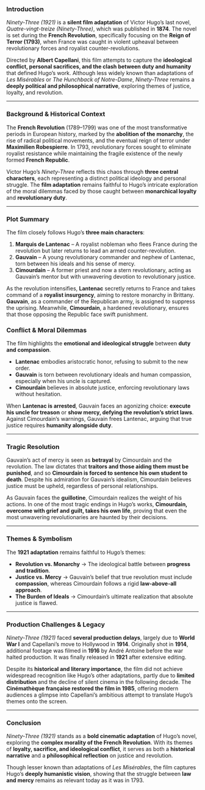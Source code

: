 ### **Introduction**
*Ninety-Three (1921)* is a **silent film adaptation** of Victor Hugo’s last novel, *Quatre-vingt-treize (Ninety-Three)*, which was published in **1874**. The novel is set during the **French Revolution**, specifically focusing on the **Reign of Terror (1793)**, when France was caught in violent upheaval between revolutionary forces and royalist counter-revolutions.  

Directed by **Albert Capellani**, this film attempts to capture the **ideological conflict, personal sacrifices, and the clash between duty and humanity** that defined Hugo’s work. Although less widely known than adaptations of *Les Misérables* or *The Hunchback of Notre-Dame*, *Ninety-Three* remains a **deeply political and philosophical narrative**, exploring themes of justice, loyalty, and revolution.  

---

### **Background & Historical Context**
The **French Revolution** (1789–1799) was one of the most transformative periods in European history, marked by the **abolition of the monarchy**, the rise of radical political movements, and the eventual reign of terror under **Maximilien Robespierre**. In 1793, revolutionary forces sought to eliminate royalist resistance while maintaining the fragile existence of the newly formed **French Republic**.  

Victor Hugo’s *Ninety-Three* reflects this chaos through **three central characters**, each representing a distinct political ideology and personal struggle. The **film adaptation** remains faithful to Hugo’s intricate exploration of the moral dilemmas faced by those caught between **monarchical loyalty** and **revolutionary duty**.  

---

### **Plot Summary**
The film closely follows Hugo’s **three main characters**:  
1. **Marquis de Lantenac** – A royalist nobleman who flees France during the revolution but later returns to lead an armed counter-revolution.  
2. **Gauvain** – A young revolutionary commander and nephew of Lantenac, torn between his ideals and his sense of mercy.  
3. **Cimourdain** – A former priest and now a stern revolutionary, acting as Gauvain’s mentor but with unwavering devotion to revolutionary justice.  

As the revolution intensifies, **Lantenac** secretly returns to France and takes command of a **royalist insurgency**, aiming to restore monarchy in Brittany. **Gauvain**, as a commander of the Republican army, is assigned to suppress the uprising. Meanwhile, **Cimourdain**, a hardened revolutionary, ensures that those opposing the Republic face swift punishment.  

### **Conflict & Moral Dilemmas**
The film highlights the **emotional and ideological struggle** between **duty and compassion**.  
- **Lantenac** embodies aristocratic honor, refusing to submit to the new order.  
- **Gauvain** is torn between revolutionary ideals and human compassion, especially when his uncle is captured.  
- **Cimourdain** believes in absolute justice, enforcing revolutionary laws without hesitation.  

When **Lantenac is arrested**, Gauvain faces an agonizing choice: **execute his uncle for treason** or **show mercy, defying the revolution’s strict laws**. Against Cimourdain’s warnings, Gauvain frees Lantenac, arguing that true justice requires **humanity alongside duty**.  

---

### **Tragic Resolution**
Gauvain’s act of mercy is seen as **betrayal** by Cimourdain and the revolution. The law dictates that **traitors and those aiding them must be punished**, and so **Cimourdain is forced to sentence his own student to death**. Despite his admiration for Gauvain’s idealism, Cimourdain believes justice must be upheld, regardless of personal relationships.  

As Gauvain faces the **guillotine**, Cimourdain realizes the weight of his actions. In one of the most tragic endings in Hugo’s works, **Cimourdain, overcome with grief and guilt, takes his own life**, proving that even the most unwavering revolutionaries are haunted by their decisions.  

---

### **Themes & Symbolism**
The **1921 adaptation** remains faithful to Hugo’s themes:  
- **Revolution vs. Monarchy** → The ideological battle between **progress and tradition**.  
- **Justice vs. Mercy** → Gauvain’s belief that true revolution must include **compassion**, whereas Cimourdain follows a rigid **law-above-all approach**.  
- **The Burden of Ideals** → Cimourdain’s ultimate realization that absolute justice is flawed.  

---

### **Production Challenges & Legacy**
*Ninety-Three (1921)* faced **several production delays**, largely due to **World War I** and Capellani’s move to Hollywood in **1914**. Originally shot in **1914**, additional footage was filmed in **1916** by André Antoine before the war halted production. It was finally released in **1921** after extensive editing.  

Despite its **historical and literary importance**, the film did not achieve widespread recognition like Hugo’s other adaptations, partly due to **limited distribution** and the decline of silent cinema in the following decade. The **Cinémathèque française restored the film in 1985**, offering modern audiences a glimpse into Capellani’s ambitious attempt to translate Hugo’s themes onto the screen.  

---

### **Conclusion**
*Ninety-Three (1921)* stands as a **bold cinematic adaptation** of Hugo’s novel, exploring the **complex morality of the French Revolution**. With its themes of **loyalty, sacrifice, and ideological conflict**, it serves as both a **historical narrative** and a **philosophical reflection** on justice and revolution.  

Though lesser known than adaptations of *Les Misérables*, the film captures Hugo’s **deeply humanistic vision**, showing that the struggle between **law and mercy** remains as relevant today as it was in 1793.  
